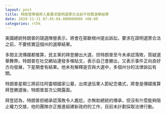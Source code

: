 ```yaml
---
layout: post
title: 特朗普陣營將入稟要求證明選票合法前不核實選舉結果
date: 2020-11-11 07:45:04.000000000 +08:00
categories: rthk
---
```


美國總統特朗普的競選陣營表示，將會在密歇根州提出訴訟，要求在證明選票合法之前，不要核實這個州的選舉結果。

多間主流傳媒都推算，民主黨的拜登勝出大選，但特朗普至今未承認落敗，質疑選舉舞弊。特朗普在社交網站連發多條貼文，表示自己會勝出，又表示事件正向良好方向發展，下星期會有結果。他未有解釋是否與大選中，多個州分的法律訴訟有關。

特朗普星期三將前往阿靈頓國家公墓，出席退伍軍人節紀念儀式，將會是傳媒推算拜登勝選後，特朗普首次公開露面。

拜登認為，特朗普拒絕承認落敗令人尷尬，亦無助總統的傳承，但沒有什麼能夠阻止權力交接，他的團隊亦正推進組建新政府的工作，目前未計劃採取法律行動。
